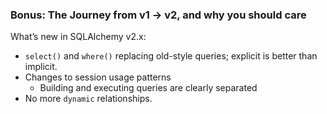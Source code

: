 ### Bonus: The Journey from v1 -> v2, and why you should care

What’s new in SQLAlchemy v2.x:
- `select()` and `where()` replacing old-style queries; explicit is better than implicit.
- Changes to session usage patterns
  - Building and executing queries are clearly separated
- No more `dynamic` relationships.
